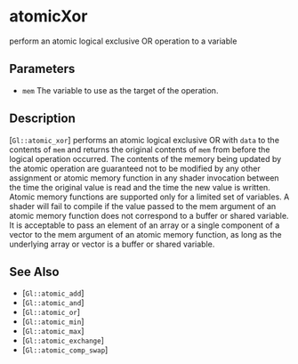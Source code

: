 # atomicXor
perform an atomic logical exclusive OR operation to a variable

## Parameters
- `mem`
  The variable to use as the target of the operation.

## Description
[`Gl::atomic_xor`] performs an atomic logical exclusive OR with `data`
  to the contents of `mem` and returns the original contents of `mem`
  from before the logical operation occurred. The contents of the memory
  being updated by the atomic operation are guaranteed not to be
  modified by any other assignment or atomic memory function in any
  shader invocation between the time the original value is read and the
  time the new value is written.
Atomic memory functions are supported only for a limited set of
  variables. A shader will fail to compile if the value passed to the
  mem argument of an atomic memory function does not correspond to a
  buffer or shared variable. It is acceptable to pass an element of an
  array or a single component of a vector to the mem argument of an
  atomic memory function, as long as the underlying array or vector is a
  buffer or shared variable.

## See Also
- [`Gl::atomic_add`]
- [`Gl::atomic_and`]
- [`Gl::atomic_or`]
- [`Gl::atomic_min`]
- [`Gl::atomic_max`]
- [`Gl::atomic_exchange`]
- [`Gl::atomic_comp_swap`]
